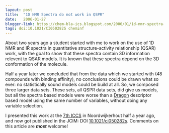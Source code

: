 ```yaml
---
layout: post
title:  "1D NMR Spectra do not work in QSPR"
date:   2006-01-27
blogger-link: https://chem-bla-ics.blogspot.com/2006/01/1d-nmr-spectra-do-not-work-in-qspr.html
tags: doi:10.1021/CI050282S cheminf
---
```


About two years ago a student started with me to work on the use of 1D NMR and IR spectra in quantitative structure-activity relationship
(QSAR) work, with the goal to show that these spectra contain 3D information relevent to QSAR models. It is known that these spectra
depend on the 3D conformation of the molecule.

Half a year later we concluded that from the data which we started with (48 compounds with binding affinity), no conclusions could be drawn
what so ever: no statistically sound models could be build at all. So, we composed three larger data sets. These sets, all QSPR data sets,
did give us models, but all the spectra based models were worse than a [Dragon](http://www.talete.mi.it/dragon_net.htm) descriptor based model
using the same number of variables, without doing any variable selection.

I presented this work at the [7th ICCS](http://www.int-conf-chem-structures.org/) in Noordwijkerhout half a year ago, and now got published in the JCIM: DOI
[10.1021/ci050282s](http://dx.doi.org/10.1021/ci050282s). Comments on this article are ***most*** welcome!
